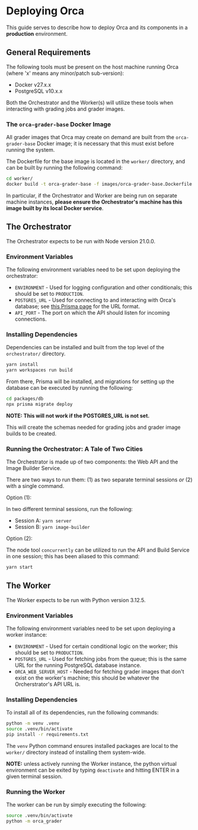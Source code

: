 # Deploying Orca

This guide serves to describe how to deploy Orca and its components in a **production** environment.

## General Requirements

The following tools must be present on the host machine running Orca (where 'x' means any minor/patch sub-version):
* Docker v27.x.x
* PostgreSQL v10.x.x

Both the Orchestrator and the Worker(s) will utilize these tools when interacting with grading jobs and grader images.

### The `orca-grader-base` Docker Image

All grader images that Orca may create on demand are built from the `orca-grader-base` Docker image; it is necessary that this must exist before running the system.

The Dockerfile for the base image is located in the `worker/` directory, and can be built by running the following command:

```bash
cd worker/
docker build -t orca-grader-base -f images/orca-grader-base.Dockerfile .
```

In particular, if the Orchestrator and Worker are being run on separate machine instances, **please ensure the Orchestrator's machine has this image built by its local Docker service**.

## The Orchestrator

The Orchestrator expects to be run with Node version 21.0.0.

### Environment Variables

The following environment variables need to be set upon deploying the orchestrator:

* `ENVIRONMENT` - Used for logging configuration and other conditionals; this should be set to `PRODUCTION`.
* `POSTGRES_URL` - Used for connecting to and interacting with Orca's database; see [this Prisma page](https://www.prisma.io/dataguide/postgresql/short-guides/connection-uris) for the URL format.
* `API_PORT` - The port on which the API should listen for incoming connections.

### Installing Dependencies

Dependencies can be installed and built from the top level of the `orchestrator/` directory.

```bash
yarn install
yarn workspaces run build
```

From there, Prisma will be installed, and migrations for setting up the database can be executed by running the following:

```bash
cd packages/db
npx prisma migrate deploy
```

**NOTE: This will not work if the POSTGRES_URL is not set.**

This will create the schemas needed for grading jobs and grader image builds to be created.

### Running the Orchestrator: A Tale of Two Cities

The Orchestrator is made up of two components: the Web API and the Image Builder Service.

There are two ways to run them: (1) as two separate terminal sessions _or_ (2) with a single command.

Option (1):

In two different terminal sessions, run the following:

* Session A: `yarn server`
* Session B: `yarn image-builder`


Option (2):

The node tool `concurrently` can be utilized to run the API and Build Service in one session; this has been aliased to this command:

```bash
yarn start
```

## The Worker

The Worker expects to be run with Python version 3.12.5.

### Environment Variables

The following environment variables need to be set upon deploying a worker instance:

* `ENVIRONMENT` - Used for certain conditional logic on the worker; this should be set to `PRODUCTION`.
* `POSTGRES_URL` - Used for fetching jobs from the queue; this is the same URL for the running PostgreSQL database instance.
* `ORCA_WEB_SERVER_HOST` - Needed for fetching grader images that don't exist on the worker's machine; this should be whatever the Orcherstrator's API URL is.

### Installing Dependencies

To install all of its dependencies, run the following commands:

```bash
python -m venv .venv
source .venv/bin/activate
pip install -r requirements.txt
```

The `venv` Python command ensures installed packages are local to the `worker/` directory instead of installing them system-wide.

**NOTE:** unless actively running the Worker instance, the python virtual environment can be exited by typing `deactivate` and hitting ENTER in a given terminal session.

### Running the Worker

The worker can be run by simply executing the following:

```bash
source .venv/bin/activate
python -m orca_grader
```


